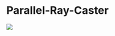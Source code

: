 # Parallel-Ray-Caster

<img src="https://raw.githubusercontent.com/Arcticchamo/Parallel-Ray-Caster/master/Parallel%20Ray%20Caster/RayTracing/image1.png" />
